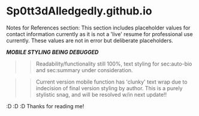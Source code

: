 # Sp0tt3dAlledgedly.github.io

Notes for References section: This section includes placeholder values for contact information currently as it is not a 'live' resume for professional use currently. These values are not in error but deliberate placeholders.


***MOBILE STYLING BEING DEBUGGED***

>>Readability/functionality still 100%, text styling for sec:auto-bio and sec:summary under consideration.

>>Current version mobile function has 'clunky' text wrap due to indecision of final version styling by author. This is a purely   stylistic snag, and will be resolved w/in next update!!

:D :D :D
Thanks for reading me!
